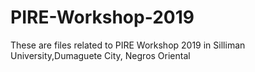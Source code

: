 # PIRE-Workshop-2019
These are files related to PIRE Workshop 2019 in Silliman University,Dumaguete City, Negros Oriental
